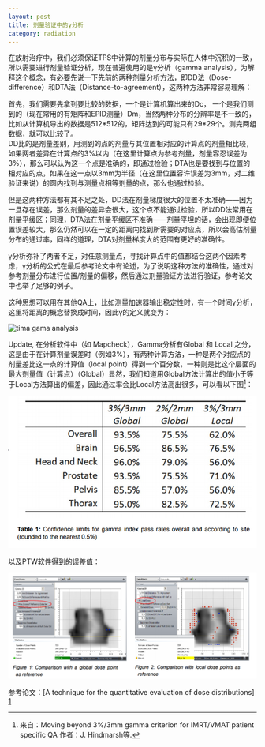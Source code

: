 ```yaml
---
layout: post
title: 剂量验证中的γ分析
category: radiation
---
```

在放射治疗中，我们必须保证TPS中计算的剂量分布与实际在人体中沉积的一致，所以需要进行剂量验证分析，现在普遍使用的是γ分析（gamma analysis），为解释这个概念，有必要先说一下先前的两种剂量分析方法，即DD法（Dose-difference）和DTA法（Distance-to-agreement），这两种方法非常容易理解：  

首先，我们需要先拿到要比较的数据，一个是计算机算出来的Dc， 一个是我们测到的（现在常用的有矩阵和EPID测量）Dm，当然两种分布的分辨率是不一致的，比如从计算机导出的数据是512\*512的，矩阵达到的可能只有29\*29个。测完两组数据，就可以比较了。  
DD比的是剂量差别，用测到的点的剂量与其位置相对应的计算点的剂量相比较，如果两者差异在计算点的3%以内（在这里计算点为参考剂量，剂量容忍误差为3%），那么可以认为这一个点是准确的，即通过检验；DTA也是要找到与位置的相对应的点，如果在这一点以3mm为半径（在这里位置容许误差为3mm，对二维验证来说）的圆内找到与测量点相等剂量的点，那么也通过检验。  

但是这两种方法都有其不足之处，DD法在剂量梯度很大的位置不太准确——因为一旦存在误差，那么剂量的差异会很大，这个点不能通过检验，所以DD法常用在剂量平缓区；同理，DTA法在剂量平缓区不准确——剂量平坦的话，会出现即便位置误差较大，那么仍然可以在一定的距离内找到所需要的对应点，所以会高估剂量分布的通过率，同样的道理，DTA对剂量梯度大的范围有更好的准确性。  

γ分析弥补了两者不足，对任意测量点，寻找计算点中的值都结合这两个因素考虑，γ分析的公式在最后参考论文中有论述，为了说明这种方法的准确性，通过对参考剂量分布进行位置/剂量的偏移，然后通过剂量验证方法进行验证，参考论文中也举了足够的例子。

这种思想可以用在其他QA上，比如测量加速器输出稳定性时，有一个时间γ分析，这里将距离的概念替换成时间，因此γ的定义就变为： 

<span class="imgcenter">![tima gama analysis][2]</span>

Update, 在分析软件中（如 Mapcheck），Gamma分析有Global 和 Local 之分，这是由于在计算剂量误差时（例如3%），有两种计算方法，一种是两个对应点的剂量差比这一点的计算值（local point）得到一个百分数，一种则是比这个层面的最大剂量值（计算点）（Global）显然，我们知道用Global方法计算出的值小于等于Local方法算出的偏差，因此通过率会比Local方法高出很多，可以看以下图[^1]：

![Global VS Local](..\images\pr.jpg)

以及PTW软件得到的误差值：

![PTW](..\images\ptw.jpg)

参考论文：[A technique for the quantitative evaluation of dose distributions] [1]   


 [1]: http://personal.us.es/alberto/ffisim/material/gamma_index.pdf "Reference"

 [2]: https://farm8.staticflickr.com/7479/15191234054_b34b24198b_o.jpg

[^ 1 ]: 来自：Moving beyond 3%/3mm gamma criterion for IMRT/VMAT patient specific QA 作者：J. Hindmarsh等.